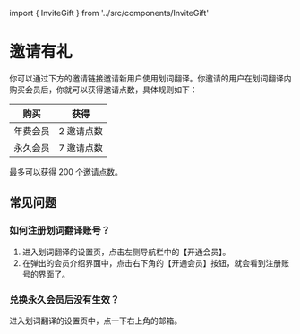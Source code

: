 import { InviteGift } from '../src/components/InviteGift'

# 邀请有礼

你可以通过下方的邀请链接邀请新用户使用划词翻译。你邀请的用户在划词翻译内购买会员后，你就可以获得邀请点数，具体规则如下：

| 购买     | 获得       |
| -------- | ---------- |
| 年费会员 | 2 邀请点数 |
| 永久会员 | 7 邀请点数 |

最多可以获得 200 个邀请点数。

<InviteGift />

## 常见问题

### 如何注册划词翻译账号？

1. 进入划词翻译的设置页，点击左侧导航栏中的【开通会员】。
2. 在弹出的会员介绍界面中，点击右下角的【开通会员】按钮，就会看到注册账号的界面了。

### 兑换永久会员后没有生效？

进入划词翻译的设置页中，点一下右上角的邮箱。
